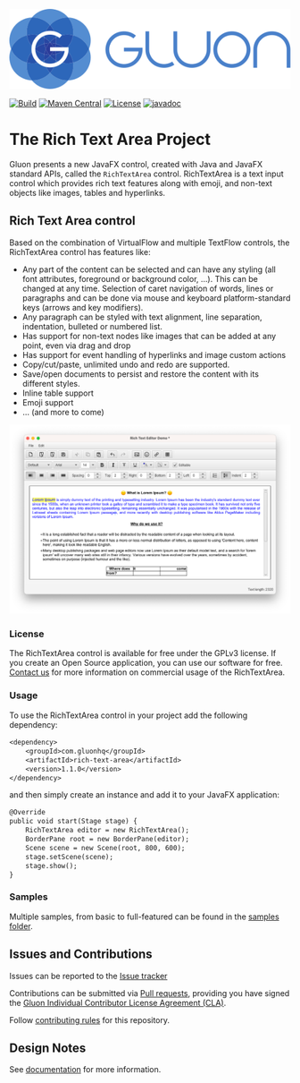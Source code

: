 [![Gluon](.github/assets/gluon_logo.svg)](https://gluonhq.com)

[![Build](https://github.com/gluonhq/rich-text-area/actions/workflows/build.yml/badge.svg)](https://github.com/gluonhq/rich-text-area/actions/workflows/build.yml)
[![Maven Central](https://img.shields.io/maven-central/v/com.gluonhq/rich-text-area)](https://search.maven.org/#search|ga|1|com.gluonhq.rich-text-area)
[![License](https://img.shields.io/github/license/gluonhq/rich-text-area)](https://opensource.org/licenses/GPL-3.0)
[![javadoc](https://javadoc.io/badge2/com.gluonhq/rich-text-area/javadoc.svg?color=blue)](https://javadoc.io/doc/com.gluonhq/rich-text-area)

# The Rich Text Area Project

Gluon presents a new JavaFX control, created with Java and JavaFX standard APIs, called the `RichTextArea` control.
RichTextArea is a text input control which provides rich text features along with emoji, and non-text objects like images, tables and hyperlinks.

## Rich Text Area control

Based on the combination of VirtualFlow and multiple TextFlow controls, the RichTextArea control has features like:

- Any part of the content can be selected and can have any styling (all font attributes, foreground or background color, …). This can be changed at any time. Selection of caret navigation of words, lines or paragraphs and can be done via mouse and keyboard platform-standard keys (arrows and key modifiers).
- Any paragraph can be styled with text alignment, line separation, indentation, bulleted or numbered list.
- Has support for non-text nodes like images that can be added at any point, even via drag and drop
- Has support for event handling of hyperlinks and image custom actions
- Copy/cut/paste, unlimited undo and redo are supported.
- Save/open documents to persist and restore the content with its different styles.
- Inline table support
- Emoji support
- … (and more to come)

![rta_editor.png](.github/assets/rta_editor.png)

### License

The RichTextArea control is available for free under the GPLv3 license. If you create an Open Source application, you can use our software for free.
[Contact us](https://gluonhq.com/contact-sales/) for more information on commercial usage of the RichTextArea.

### Usage

To use the RichTextArea control in your project add the following dependency:

```
<dependency>
    <groupId>com.gluonhq</groupId>
    <artifactId>rich-text-area</artifactId>
    <version>1.1.0</version>
</dependency>
 ```

and then simply create an instance and add it to your JavaFX application:

```
@Override
public void start(Stage stage) {
    RichTextArea editor = new RichTextArea();
    BorderPane root = new BorderPane(editor);
    Scene scene = new Scene(root, 800, 600);
    stage.setScene(scene);
    stage.show();
}
```

### Samples

Multiple samples, from basic to full-featured can be found in the [samples folder](samples).

## Issues and Contributions

Issues can be reported to the [Issue tracker](https://github.com/gluonhq/rich-text-area/issues)

Contributions can be submitted via [Pull requests](https://github.com/gluonhq/rich-text-area/pulls),
providing you have signed the [Gluon Individual Contributor License Agreement (CLA)](https://cla.gluonhq.com).

Follow [contributing rules](https://github.com/gluonhq/rich-text-area/blob/main/CONTRIBUTING.md) for this repository.

## Design Notes

See [documentation](https://github.com/gluonhq/rich-text-area/blob/main/README-impl.md) for more information.

